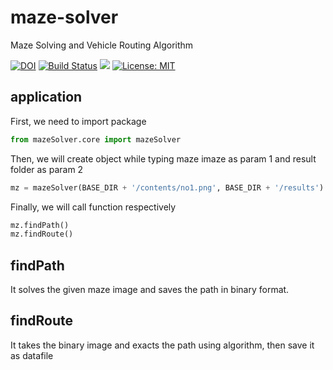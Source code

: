 # maze-solver
Maze Solving and Vehicle Routing Algorithm

[![DOI](https://zenodo.org/badge/DOI/10.5281/zenodo.2624203.svg)](https://doi.org/10.5281/zenodo.2624203)
[![Build Status](https://travis-ci.com/ieee-uv-project/maze-solver.svg?branch=master)](https://travis-ci.com/ieee-uv-project/maze-solver)
[<img src="https://img.shields.io/badge/slack-invate%20link-red.svg">](https://join.slack.com/t/uv-project/shared_invite/enQtNTk5MDA0MTE4MjQ1LWJhMjEwMDkyNDhjMDg5MDQ5NDMwZDkxMzg1NDQzMDc1NjYzZmY3MTZhMTdjOTIwN2Y4NmMyYTZlYjcyZTdkZjU)
[![License: MIT](https://img.shields.io/badge/License-MIT-yellow.svg)](https://opensource.org/licenses/MIT)

## application
First, we need to import package
```python
from mazeSolver.core import mazeSolver
```
Then, we will create object while typing maze imaze as param 1 and result folder as param 2
```python
mz = mazeSolver(BASE_DIR + '/contents/no1.png', BASE_DIR + '/results')
```
Finally, we will call function respectively
```python
mz.findPath()
mz.findRoute()
```

## findPath
It solves the given maze image and saves the path in binary format.

## findRoute
It takes the binary image and exacts the path using algorithm, then save it as datafile
